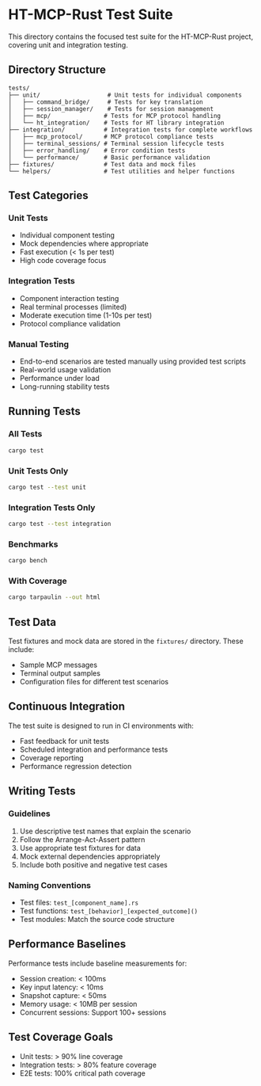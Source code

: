 # HT-MCP-Rust Test Suite

This directory contains the focused test suite for the HT-MCP-Rust project, covering unit and integration testing.

## Directory Structure

```
tests/
├── unit/                   # Unit tests for individual components
│   ├── command_bridge/     # Tests for key translation
│   ├── session_manager/    # Tests for session management
│   ├── mcp/               # Tests for MCP protocol handling
│   └── ht_integration/    # Tests for HT library integration
├── integration/           # Integration tests for complete workflows
│   ├── mcp_protocol/      # MCP protocol compliance tests
│   ├── terminal_sessions/ # Terminal session lifecycle tests
│   ├── error_handling/    # Error condition tests
│   └── performance/       # Basic performance validation
├── fixtures/              # Test data and mock files
└── helpers/               # Test utilities and helper functions
```

## Test Categories

### Unit Tests
- Individual component testing
- Mock dependencies where appropriate
- Fast execution (< 1s per test)
- High code coverage focus

### Integration Tests
- Component interaction testing
- Real terminal processes (limited)
- Moderate execution time (1-10s per test)
- Protocol compliance validation

### Manual Testing
- End-to-end scenarios are tested manually using provided test scripts
- Real-world usage validation
- Performance under load
- Long-running stability tests

## Running Tests

### All Tests
```bash
cargo test
```

### Unit Tests Only
```bash
cargo test --test unit
```

### Integration Tests Only
```bash
cargo test --test integration
```

### Benchmarks
```bash
cargo bench
```

### With Coverage
```bash
cargo tarpaulin --out html
```

## Test Data

Test fixtures and mock data are stored in the `fixtures/` directory. These include:
- Sample MCP messages
- Terminal output samples
- Configuration files for different test scenarios

## Continuous Integration

The test suite is designed to run in CI environments with:
- Fast feedback for unit tests
- Scheduled integration and performance tests
- Coverage reporting
- Performance regression detection

## Writing Tests

### Guidelines
1. Use descriptive test names that explain the scenario
2. Follow the Arrange-Act-Assert pattern
3. Use appropriate test fixtures for data
4. Mock external dependencies appropriately
5. Include both positive and negative test cases

### Naming Conventions
- Test files: `test_[component_name].rs`
- Test functions: `test_[behavior]_[expected_outcome]()`
- Test modules: Match the source code structure

## Performance Baselines

Performance tests include baseline measurements for:
- Session creation: < 100ms
- Key input latency: < 10ms
- Snapshot capture: < 50ms
- Memory usage: < 10MB per session
- Concurrent sessions: Support 100+ sessions

## Test Coverage Goals

- Unit tests: > 90% line coverage
- Integration tests: > 80% feature coverage
- E2E tests: 100% critical path coverage